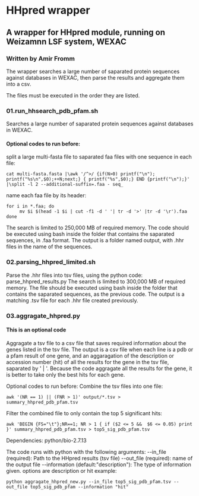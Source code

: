 
# HHpred wrapper
## A wrapper for HHpred module, running on Weizamnn LSF system, WEXAC
### Written by Amir Fromm

The wrapper searches a large number of saparated protein sequences against databases in WEXAC, then parse the results and aggregate them into a csv.

The files must be executed in the order they are listed.

### 01.run_hhsearch_pdb_pfam.sh
Searches a large number of saparated protein sequences against databases in WEXAC.

#### Optional codes to run before:
split a large multi-fasta file to saparated faa files with one sequence in each file:
```
cat multi-fasta.fasta |\awk '/^>/ {if(N>0) printf("\n"); printf("%s\n",$0);++N;next;} { printf("%s",$0);} END {printf("\n");}' |\split -l 2 --additional-suffix=.faa - seq_
```
name each faa file by its header:
```
for i in *.faa; do 
     mv $i $(head -1 $i | cut -f1 -d ' '| tr -d '>' |tr -d '\r').faa
done
```

The search is limited to 250,000 MB of required memory.
The code should be executed using bash inside the folder that contains the saparated sequences, in .faa format.
The output is a folder named output, with .hhr files in the name of the sequences.

### 02.parsing_hhpred_limited.sh
Parse the .hhr files into tsv files, using the python code: parse_hhpred_results.py
The search is limited to 300,000 MB of required memory.
The file should be executed using bash inside the folder that contains the saparated sequences, as the previous code.
The output is a matching .tsv file for each .hhr file created previously.

### 03.aggragate_hhpred.py
#### This is an optional code
Aggragate a tsv file to a csv file that saves required information about the genes listed in the tsv file.
The output is a csv file when each line is a pdb or a pfam result of one gene, and an aggaragation of the description or accession number (hit) of all the results for the gene in the tsv file, saparated by ' | '.
Because the code aggragate all the results for the gene, it is better to take only the best hits for each gene.

Optional codes to run before:
Combine the tsv files into one file:
```
awk '(NR == 1) || (FNR > 1)' output/*.tsv > summary_hhpred_pdb_pfam.tsv
```
Filter the combined file to only contain the top 5 significant hits:
```
awk 'BEGIN {FS="\t"};NR==1; NR > 1 { if ($2 <= 5 &&  $6 <= 0.05) print }' summary_hhpred_pdb_pfam.tsv > top5_sig_pdb_pfam.tsv
```
Dependencies:
python/bio-2.7.13

The code runs with python with the following arguments:
--in_file (required): Path to the HHpred results (tsv file)
--out_file (required): name of the output file 
--information (default:"description"): The type of information given. options are description or hit
example:
```
python aggragate_hhpred_new.py --in_file top5_sig_pdb_pfam.tsv --out_file top5_sig_pdb_pfam --information "hit"
```
